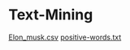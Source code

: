 # Text-Mining
[Elon_musk.csv](https://github.com/rushikeshw791/Text-Mining/files/9949865/Elon_musk.csv)
[positive-words.txt](https://github.com/rushikeshw791/Text-Mining/files/9950637/positive-words.txt)
